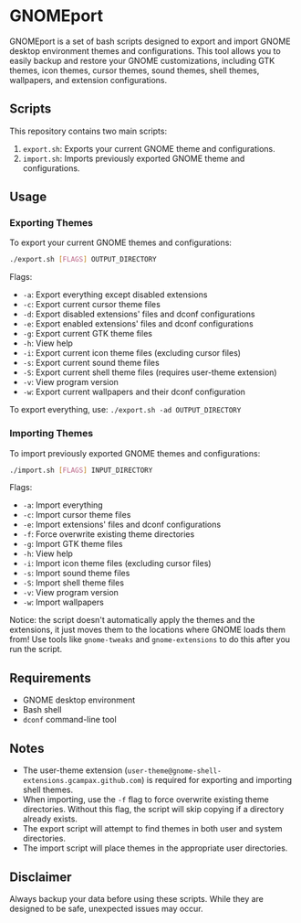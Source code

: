 # GNOMEport

GNOMEport is a set of bash scripts designed to export and import GNOME desktop environment themes and configurations. This tool allows you to easily backup and restore your GNOME customizations, including GTK themes, icon themes, cursor themes, sound themes, shell themes, wallpapers, and extension configurations.

## Scripts

This repository contains two main scripts:

1. `export.sh`: Exports your current GNOME theme and configurations.
2. `import.sh`: Imports previously exported GNOME theme and configurations.

## Usage

### Exporting Themes

To export your current GNOME themes and configurations:

```bash
./export.sh [FLAGS] OUTPUT_DIRECTORY
```

Flags:
- `-a`: Export everything except disabled extensions
- `-c`: Export current cursor theme files
- `-d`: Export disabled extensions' files and dconf configurations
- `-e`: Export enabled extensions' files and dconf configurations
- `-g`: Export current GTK theme files
- `-h`: View help
- `-i`: Export current icon theme files (excluding cursor files)
- `-s`: Export current sound theme files
- `-S`: Export current shell theme files (requires user-theme extension)
- `-v`: View program version
- `-w`: Export current wallpapers and their dconf configuration

To export everything, use: `./export.sh -ad OUTPUT_DIRECTORY`

### Importing Themes

To import previously exported GNOME themes and configurations:

```bash
./import.sh [FLAGS] INPUT_DIRECTORY
```

Flags:
- `-a`: Import everything
- `-c`: Import cursor theme files
- `-e`: Import extensions' files and dconf configurations
- `-f`: Force overwrite existing theme directories
- `-g`: Import GTK theme files
- `-h`: View help
- `-i`: Import icon theme files (excluding cursor files)
- `-s`: Import sound theme files
- `-S`: Import shell theme files
- `-v`: View program version
- `-w`: Import wallpapers

Notice: the script doesn't automatically apply the themes and the extensions, it just moves them to the locations where GNOME loads them from! Use tools like `gnome-tweaks` and `gnome-extensions` to do this after you run the script.

## Requirements

- GNOME desktop environment
- Bash shell
- `dconf` command-line tool

## Notes

- The user-theme extension (`user-theme@gnome-shell-extensions.gcampax.github.com`) is required for exporting and importing shell themes.
- When importing, use the `-f` flag to force overwrite existing theme directories. Without this flag, the script will skip copying if a directory already exists.
- The export script will attempt to find themes in both user and system directories.
- The import script will place themes in the appropriate user directories.

## Disclaimer

Always backup your data before using these scripts. While they are designed to be safe, unexpected issues may occur.
